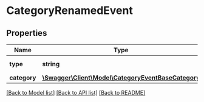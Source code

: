 # CategoryRenamedEvent

## Properties
Name | Type | Description | Notes
------------ | ------------- | ------------- | -------------
**type** | **string** |  | [optional] [default to 'CATEGORY_RENAMED']
**category** | [**\Swagger\Client\Model\CategoryEventBaseCategory**](CategoryEventBaseCategory.md) |  | 

[[Back to Model list]](../../README.md#documentation-for-models) [[Back to API list]](../../README.md#documentation-for-api-endpoints) [[Back to README]](../../README.md)

